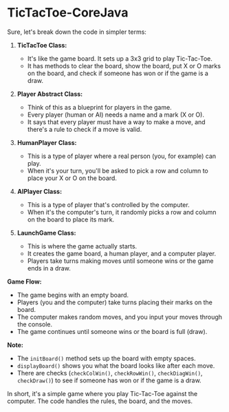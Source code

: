 # TicTacToe-CoreJava

Sure, let's break down the code in simpler terms:

1. **TicTacToe Class:**
   - It's like the game board. It sets up a 3x3 grid to play Tic-Tac-Toe.
   - It has methods to clear the board, show the board, put X or O marks on the board, and check if someone has won or if the game is a draw.

2. **Player Abstract Class:**
   - Think of this as a blueprint for players in the game.
   - Every player (human or AI) needs a name and a mark (X or O).
   - It says that every player must have a way to make a move, and there's a rule to check if a move is valid.

3. **HumanPlayer Class:**
   - This is a type of player where a real person (you, for example) can play.
   - When it's your turn, you'll be asked to pick a row and column to place your X or O on the board.

4. **AIPlayer Class:**
   - This is a type of player that's controlled by the computer.
   - When it's the computer's turn, it randomly picks a row and column on the board to place its mark.

5. **LaunchGame Class:**
   - This is where the game actually starts.
   - It creates the game board, a human player, and a computer player.
   - Players take turns making moves until someone wins or the game ends in a draw.

**Game Flow:**
   - The game begins with an empty board.
   - Players (you and the computer) take turns placing their marks on the board.
   - The computer makes random moves, and you input your moves through the console.
   - The game continues until someone wins or the board is full (draw).

**Note:**
   - The `initBoard()` method sets up the board with empty spaces.
   - `displayBoard()` shows you what the board looks like after each move.
   - There are checks (`checkColWin()`, `checkRowWin()`, `checkDiagWin()`, `checkDraw()`) to see if someone has won or if the game is a draw.

In short, it's a simple game where you play Tic-Tac-Toe against the computer. The code handles the rules, the board, and the moves.
